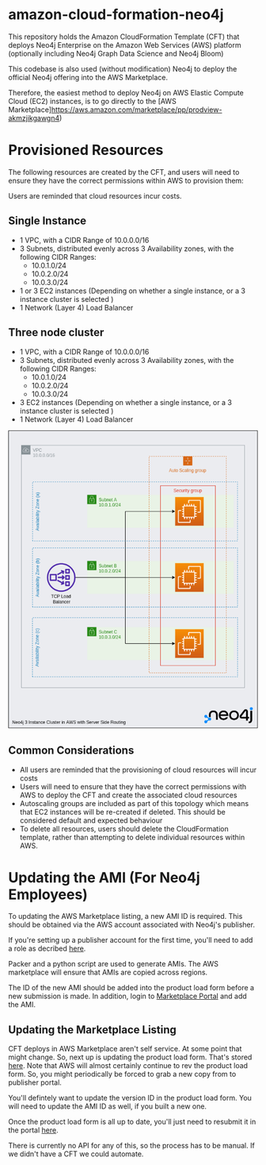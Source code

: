 # amazon-cloud-formation-neo4j
This repository holds the Amazon CloudFormation Template (CFT) that deploys Neo4j Enterprise on the Amazon Web Services (AWS) platform (optionally including Neo4j Graph Data Science and Neo4j Bloom)   

This codebase is also used (without modification) Neo4j to deploy the official Neo4j offering into the AWS Marketplace. 

Therefore, the easiest method to deploy Neo4j on AWS Elastic Compute Cloud (EC2) instances, is to go directly to the [AWS Marketplace]https://aws.amazon.com/marketplace/pp/prodview-akmzjikgawgn4)


# Provisioned Resources
The following resources are created by the CFT, and users will need to ensure they have the correct permissions within AWS to provision them:

Users are reminded that cloud resources incur costs.

## Single Instance
- 1 VPC, with a CIDR Range of 10.0.0.0/16
- 3 Subnets, distributed evenly across 3 Availability zones, with the following CIDR Ranges:
  - 10.0.1.0/24
  - 10.0.2.0/24
  - 10.0.3.0/24
- 1 or 3 EC2 instances (Depending on whether a single instance, or a 3 instance cluster is selected )
- 1 Network (Layer 4) Load Balancer

## Three node cluster
- 1 VPC, with a CIDR Range of 10.0.0.0/16
- 3 Subnets, distributed evenly across 3 Availability zones, with the following CIDR Ranges:
  - 10.0.1.0/24
  - 10.0.2.0/24
  - 10.0.3.0/24
- 3 EC2 instances (Depending on whether a single instance, or a 3 instance cluster is selected )
- 1 Network (Layer 4) Load Balancer

![image](aws-3-instance-cluster.png)

## Common Considerations
- All users are reminded that the provisioning of cloud resources will incur costs
- Users will need to ensure that they have the correct permissions with AWS to deploy the CFT and create the associated cloud resources
- Autoscaling groups are included as part of this topology which means that EC2 instances will be re-created if deleted.  This should be considered default and expected behaviour
- To delete all resources, users should delete the CloudFormation template, rather than attempting to delete individual resources within AWS.

# Updating the AMI (For Neo4j Employees)
To updating the AWS Marketplace listing, a new AMI ID is required.  This should be obtained via the AWS account associated with Neo4j's publisher.  

If you're setting up a publisher account for the first time, you'll need to add a role as decribed [here](https://docs.aws.amazon.com/marketplace/latest/userguide/ami-single-ami-products.html#single-ami-marketplace-ami-access).

Packer and a python script are used to generate AMIs. The AWS marketplace will ensure that AMIs are copied across regions. 

The ID of the new AMI should be added into the product load form before a new submission is made.  In addition, login to [Marketplace Portal](https://aws.amazon.com/marketplace/management/manage-products/?#/share) and add the AMI.

## Updating the Marketplace Listing
CFT deploys in AWS Marketplace aren't self service.  At some point that might change.  So, next up is updating the product load form.  That's stored [here](https://docs.google.com/spreadsheets/d/1Nmpw3etZX7xj6nQgS5w3K2B-i0gJevdQ/edit?usp=sharing&ouid=115505246243451814800&rtpof=true&sd=true).  Note that AWS will almost certainly continue to rev the product load form.  So, you might periodically be forced to grab a new copy from to publisher portal.

You'll defintely want to update the version ID in the product load form.  You will need to update the AMI ID as well, if you built a new one.

Once the product load form is all up to date, you'll just need to resubmit it in the portal [here](https://aws.amazon.com/marketplace/management/offers).

There is currently no API for any of this, so the process has to be manual.  If we didn't have a CFT we could automate.
